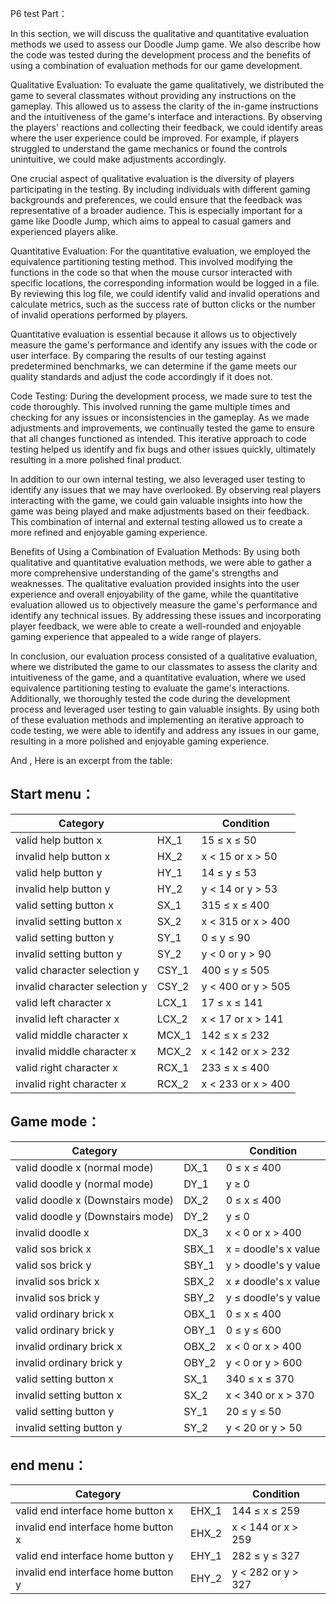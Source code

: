 P6 test Part：

In this section, we will discuss the qualitative and quantitative evaluation methods we used to assess our Doodle Jump game. We also describe how the code was tested during the development process and the benefits of using a combination of evaluation methods for our game development.

Qualitative Evaluation: To evaluate the game qualitatively, we distributed the game to several classmates without providing any instructions on the gameplay. This allowed us to assess the clarity of the in-game instructions and the intuitiveness of the game's interface and interactions. By observing the players' reactions and collecting their feedback, we could identify areas where the user experience could be improved. For example, if players struggled to understand the game mechanics or found the controls unintuitive, we could make adjustments accordingly.

One crucial aspect of qualitative evaluation is the diversity of players participating in the testing. By including individuals with different gaming backgrounds and preferences, we could ensure that the feedback was representative of a broader audience. This is especially important for a game like Doodle Jump, which aims to appeal to casual gamers and experienced players alike.

Quantitative Evaluation: For the quantitative evaluation, we employed the equivalence partitioning testing method. This involved modifying the functions in the code so that when the mouse cursor interacted with specific locations, the corresponding information would be logged in a file. By reviewing this log file, we could identify valid and invalid operations and calculate metrics, such as the success rate of button clicks or the number of invalid operations performed by players.

Quantitative evaluation is essential because it allows us to objectively measure the game's performance and identify any issues with the code or user interface. By comparing the results of our testing against predetermined benchmarks, we can determine if the game meets our quality standards and adjust the code accordingly if it does not.

Code Testing: During the development process, we made sure to test the code thoroughly. This involved running the game multiple times and checking for any issues or inconsistencies in the gameplay. As we made adjustments and improvements, we continually tested the game to ensure that all changes functioned as intended. This iterative approach to code testing helped us identify and fix bugs and other issues quickly, ultimately resulting in a more polished final product.

In addition to our own internal testing, we also leveraged user testing to identify any issues that we may have overlooked. By observing real players interacting with the game, we could gain valuable insights into how the game was being played and make adjustments based on their feedback. This combination of internal and external testing allowed us to create a more refined and enjoyable gaming experience.

Benefits of Using a Combination of Evaluation Methods: By using both qualitative and quantitative evaluation methods, we were able to gather a more comprehensive understanding of the game's strengths and weaknesses. The qualitative evaluation provided insights into the user experience and overall enjoyability of the game, while the quantitative evaluation allowed us to objectively measure the game's performance and identify any technical issues. By addressing these issues and incorporating player feedback, we were able to create a well-rounded and enjoyable gaming experience that appealed to a wide range of players.

In conclusion, our evaluation process consisted of a qualitative evaluation, where we distributed the game to our classmates to assess the clarity and intuitiveness of the game, and a quantitative evaluation, where we used equivalence partitioning testing to evaluate the game's interactions. Additionally, we thoroughly tested the code during the development process and leveraged user testing to gain valuable insights. By using both of these evaluation methods and implementing an iterative approach to code testing, we were able to identify and address any issues in our game, resulting in a more polished and enjoyable gaming experience.



And , Here is an excerpt from the table:

## Start menu：

| **Category**                  |       | **Condition**      |
| ----------------------------- | ----- | ------------------ |
| valid help button x           | HX_1  | 15 ≤ x ≤ 50        |
| invalid help button x         | HX_2  | x < 15 or x > 50   |
| valid help button y           | HY_1  | 14 ≤ y ≤ 53        |
| invalid help button y         | HY_2  | y < 14 or y > 53   |
| valid setting button x        | SX_1  | 315 ≤ x ≤ 400      |
| invalid setting button x      | SX_2  | x < 315 or x > 400 |
| valid setting button y        | SY_1  | 0 ≤ y ≤ 90         |
| invalid setting button y      | SY_2  | y < 0 or y > 90    |
| valid character selection y   | CSY_1 | 400 ≤ y ≤ 505      |
| invalid character selection y | CSY_2 | y < 400 or y > 505 |
| valid left character x        | LCX_1 | 17 ≤ x ≤ 141       |
| invalid left character x      | LCX_2 | x < 17 or x > 141  |
| valid middle character x      | MCX_1 | 142 ≤ x ≤ 232      |
| invalid middle character x    | MCX_2 | x < 142 or x > 232 |
| valid right character x       | RCX_1 | 233 ≤ x ≤ 400      |
| invalid right character x     | RCX_2 | x < 233 or x > 400 |



## Game mode：

| **Category**                     |       | **Condition**        |
| -------------------------------- | ----- | -------------------- |
| valid doodle x (normal mode)     | DX_1  | 0 ≤ x ≤ 400          |
| valid doodle y (normal mode)     | DY_1  | y ≥ 0                |
| valid doodle x (Downstairs mode) | DX_2  | 0 ≤ x ≤ 400          |
| valid doodle y (Downstairs mode) | DY_2  | y ≤ 0                |
| invalid doodle x                 | DX_3  | x < 0 or x > 400     |
| valid sos brick x                | SBX_1 | x = doodle's x value |
| valid sos brick y                | SBY_1 | y > doodle's y value |
| invalid sos brick x              | SBX_2 | x ≠ doodle's x value |
| invalid sos brick y              | SBY_2 | y ≤ doodle's y value |
| valid ordinary brick x           | OBX_1 | 0 ≤ x ≤ 400          |
| valid ordinary brick y           | OBY_1 | 0 ≤ y ≤ 600          |
| invalid ordinary brick x         | OBX_2 | x < 0 or x > 400     |
| invalid ordinary brick y         | OBY_2 | y < 0 or y > 600     |
| valid setting button x           | SX_1  | 340 ≤ x ≤ 370        |
| invalid setting button x         | SX_2  | x < 340 or x > 370   |
| valid setting button y           | SY_1  | 20 ≤ y ≤ 50          |
| invalid setting button y         | SY_2  | y < 20 or y > 50     |



## end menu：

| **Category**                        |       | **Condition**      |
| ----------------------------------- | ----- | ------------------ |
| valid end interface home button x   | EHX_1 | 144 ≤ x ≤ 259      |
| invalid end interface home button x | EHX_2 | x < 144 or x > 259 |
| valid end interface home button y   | EHY_1 | 282 ≤ y ≤ 327      |
| invalid end interface home button y | EHY_2 | y < 282 or y > 327 |